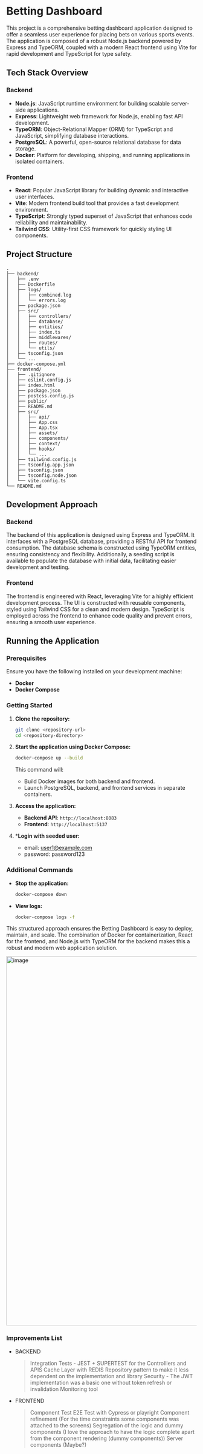 
# Betting Dashboard

This project is a comprehensive betting dashboard application designed to offer a seamless user experience for placing bets on various sports events. The application is composed of a robust Node.js backend powered by Express and TypeORM, coupled with a modern React frontend using Vite for rapid development and TypeScript for type safety.

## Tech Stack Overview

### Backend
- **Node.js**: JavaScript runtime environment for building scalable server-side applications.
- **Express**: Lightweight web framework for Node.js, enabling fast API development.
- **TypeORM**: Object-Relational Mapper (ORM) for TypeScript and JavaScript, simplifying database interactions.
- **PostgreSQL**: A powerful, open-source relational database for data storage.
- **Docker**: Platform for developing, shipping, and running applications in isolated containers.

### Frontend
- **React**: Popular JavaScript library for building dynamic and interactive user interfaces.
- **Vite**: Modern frontend build tool that provides a fast development environment.
- **TypeScript**: Strongly typed superset of JavaScript that enhances code reliability and maintainability.
- **Tailwind CSS**: Utility-first CSS framework for quickly styling UI components.

## Project Structure

```
.
├── backend/
│   ├── .env
│   ├── Dockerfile
│   ├── logs/
│   │   ├── combined.log
│   │   └── errors.log
│   ├── package.json
│   ├── src/
│   │   ├── controllers/
│   │   ├── database/
│   │   ├── entities/
│   │   ├── index.ts
│   │   ├── middlewares/
│   │   ├── routes/
│   │   └── utils/
│   ├── tsconfig.json
│   └── ...
├── docker-compose.yml
├── frontend/
│   ├── .gitignore
│   ├── eslint.config.js
│   ├── index.html
│   ├── package.json
│   ├── postcss.config.js
│   ├── public/
│   ├── README.md
│   ├── src/
│   │   ├── api/
│   │   ├── App.css
│   │   ├── App.tsx
│   │   ├── assets/
│   │   ├── components/
│   │   ├── context/
│   │   ├── hooks/
│   │   └── ...
│   ├── tailwind.config.js
│   ├── tsconfig.app.json
│   ├── tsconfig.json
│   ├── tsconfig.node.json
│   └── vite.config.ts
└── README.md
```

## Development Approach

### Backend
The backend of this application is designed using Express and TypeORM. It interfaces with a PostgreSQL database, providing a RESTful API for frontend consumption. The database schema is constructed using TypeORM entities, ensuring consistency and flexibility. Additionally, a seeding script is available to populate the database with initial data, facilitating easier development and testing.

### Frontend
The frontend is engineered with React, leveraging Vite for a highly efficient development process. The UI is constructed with reusable components, styled using Tailwind CSS for a clean and modern design. TypeScript is employed across the frontend to enhance code quality and prevent errors, ensuring a smooth user experience.

## Running the Application

### Prerequisites
Ensure you have the following installed on your development machine:
- **Docker**
- **Docker Compose**

### Getting Started

1. **Clone the repository:**
    ```sh
    git clone <repository-url>
    cd <repository-directory>
    ```

2. **Start the application using Docker Compose:**
    ```sh
    docker-compose up --build
    ```

    This command will:
    - Build Docker images for both backend and frontend.
    - Launch PostgreSQL, backend, and frontend services in separate containers.

3. **Access the application:**
    - **Backend API**: `http://localhost:8083`
    - **Frontend**: `http://localhost:5137`

4. ***Login with seeded user:**
    - email: user1@example.com
    - password: password123

### Additional Commands

- **Stop the application:**
    ```sh
    docker-compose down
    ```

- **View logs:**
    ```sh
    docker-compose logs -f
    ```

This structured approach ensures the Betting Dashboard is easy to deploy, maintain, and scale. The combination of Docker for containerization, React for the frontend, and Node.js with TypeORM for the backend makes this a robust and modern web application solution.

<img width="974" alt="image" src="https://github.com/user-attachments/assets/b736fb02-3127-42ed-a887-6c4068d97fbc">


### Improvements List

- BACKEND
  > Integration Tests - JEST + SUPERTEST for the Controlllers and APIS
  > Cache Layer with REDIS
  > Repository pattern to make it less dependent on the implementation and library
  > Security - The JWT implementation was a basic one without token refresh or invalidation
  > Monitoring tool
- FRONTEND
  > Component Test
  > E2E Test with Cypress or playright
  > Component refinement (For the time constraints some components was attached to the screens)
  > Segregation of the logic and dummy components (I love the approach to have the logic complete apart from the component rendering (dummy components))
  > Server components (Maybe?)





